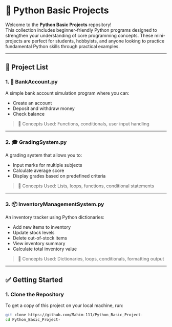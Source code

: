 # 🐍 Python Basic Projects

Welcome to the **Python Basic Projects** repository!  
This collection includes beginner-friendly Python programs designed to strengthen your understanding of core programming concepts. These mini-projects are perfect for students, hobbyists, and anyone looking to practice fundamental Python skills through practical examples.

---

## 📁 Project List

### 1. 🏦 BankAccount.py
A simple bank account simulation program where you can:
- Create an account
- Deposit and withdraw money
- Check balance

> 🔧 Concepts Used: Functions, conditionals, user input handling

---

### 2. 🎓 GradingSystem.py
A grading system that allows you to:
- Input marks for multiple subjects
- Calculate average score
- Display grades based on predefined criteria

> 🔧 Concepts Used: Lists, loops, functions, conditional statements

---

### 3. 📦 InventoryManagementSystem.py
An inventory tracker using Python dictionaries:
- Add new items to inventory
- Update stock levels
- Delete out-of-stock items
- View inventory summary
- Calculate total inventory value

> 🔧 Concepts Used: Dictionaries, loops, conditionals, formatting output

---

## ✅ Getting Started

### 1. Clone the Repository
To get a copy of this project on your local machine, run:

```bash
git clone https://github.com/Mahim-111/Python_Basic_Project-
cd Python_Basic_Project-
